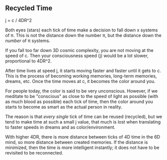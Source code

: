 ## Recycled Time

j = c / 4DR^2

Both eyes (stars) each tick of time make a decision to fall down x systems of π. This is not the distance down the number π, but the distance down the *number* of π systems.

If you fall too far down 3D cosmic complexity, you are not moving at the speed of c. Then your consciousness speed (j) would be a lot slower, proportional to 4DR^2.

After time lives at speed j, it starts moving faster and faster until it gets to c. This is the process of becoming working memories, long-term memories, dreams, etc. Once the time moves at c, it becomes the color around you.

For people today, the color is said to be very unconscious. However, if we meditate to be "conscious" as close to the speed of light as possible (with as much blood as possible) each tick of time, then the color around you starts to become as smart as the actual person in reality.

The reason is that *every single* tick of time can be reused (recycled), but we tend to make time at such a small j value, that much is lost when translating to faster speeds in dreams and as color/environment.

With higher 4DR, there is more distance between ticks of 4D time in the 6D mind, so more distance between created memories. If the distance is minimized, then the time is more intelligent instantly; it does not have to be revisited to be reconnected.